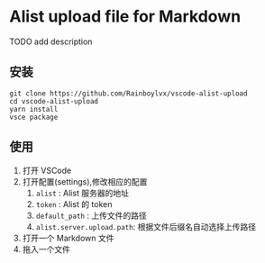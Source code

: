 # Alist upload file for Markdown

TODO add description

## 安装

```shell
git clone https://github.com/Rainboylvx/vscode-alist-upload
cd vscode-alist-upload
yarn install
vsce package
```

## 使用

1. 打开 VSCode
2. 打开配置(settings),修改相应的配置
   1. `alist` : Alist 服务器的地址
   2. `token` : Alist 的 token
   3. `default_path` : 上传文件的路径
   4. `alist.server.upload.path`: 根据文件后缀名自动选择上传路径
3. 打开一个 Markdown 文件
4. 拖入一个文件
